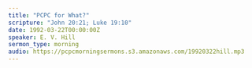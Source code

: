 ```yaml
---
title: "PCPC for What?"
scripture: "John 20:21; Luke 19:10"
date: 1992-03-22T00:00:00Z
speaker: E. V. Hill
sermon_type: morning
audio: https://pcpcmorningsermons.s3.amazonaws.com/19920322hill.mp3 
---
```




